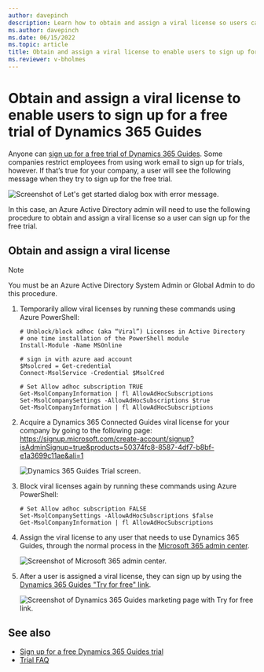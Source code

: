```yaml
---
author: davepinch
description: Learn how to obtain and assign a viral license so users can sign up for the free Dynamics 365 Guides trial
ms.author: davepinch
ms.date: 06/15/2022
ms.topic: article
title: Obtain and assign a viral license to enable users to sign up for a free trial of Dynamics 365 Guides
ms.reviewer: v-bholmes
---
```


# Obtain and assign a viral license to enable users to sign up for a free trial of Dynamics 365 Guides

Anyone can [sign up for a free trial of Dynamics 365 Guides](trial-signup.md). Some companies restrict employees from using work email to sign up for trials, however. If that’s true  for your company, a user will see the following message when they try to sign up for the free trial.

![Screenshot of Let's get started dialog box with error message.](media/known-issues-trial-email.jpg "Screenshot of Let's get started dialog box with error message")

In this case, an Azure Active Directory admin will need to use the following procedure to obtain and assign a viral license so a user can sign up for the free trial. 

## Obtain and assign a viral license

> [!NOTE]
> You must be an Azure Active Directory System Admin or Global Admin to do this procedure.  

1. Temporarily allow viral licenses by running these commands using Azure PowerShell:
   ```
   # Unblock/block adhoc (aka “Viral”) Licenses in Active Directory
   # one time installation of the PowerShell module
   Install-Module -Name MSOnline
    
   # sign in with azure aad account
   $Msolcred = Get-credential
   Connect-MsolService -Credential $MsolCred
    
   # Set Allow adhoc subscription TRUE
   Get-MsolCompanyInformation | fl AllowAdHocSubscriptions
   Set-MsolCompanySettings -AllowAdHocSubscriptions $true
   Get-MsolCompanyInformation | fl AllowAdHocSubscriptions
   ```

2. Acquire a Dynamics 365 Connected Guides viral license for your company by going to the following page: https://signup.microsoft.com/create-account/signup?isAdminSignup=true&products=50374fc8-8587-4df7-b8bf-e1a3699c11ae&ali=1 

    ![Dynamics 365 Guides Trial screen.](media/admin-trial-signup-viral-trial.jpg "Dynamics 365 Guides Viral Trial screen")
  
3. Block viral licenses again by running these commands using Azure PowerShell:

   ```
   # Set Allow adhoc subscription FALSE
   Set-MsolCompanySettings -AllowAdHocSubscriptions $false
   Get-MsolCompanyInformation | fl AllowAdHocSubscriptions
   ```

4. Assign the viral license to any user that needs to use Dynamics 365 Guides, through the normal process in the 
[Microsoft 365 admin center](https://admin.microsoft.com/#/users).

    ![Screenshot of Microsoft 365 admin center.](media/admin-trial-signup-admin-portal.jpg "Screenshot of Microsoft 365 admin center")
 
5. After a user is assigned a viral license, they can sign up by using the [Dynamics 365 Guides "Try for free" link](ttps://dynamics.microsoft.com/get-started/?appname=guides). 

    ![Screenshot of Dynamics 365 Guides marketing page with Try for free link.](media/admin-trial-signup-try-for-free.jpg "Screenshot of Screenshot of Dynamics 365 Guides marketing page with Try for free link")
    
## See also

- [Sign up for a free Dynamics 365 Guides trial](trial-signup.md)
- [Trial FAQ](trial-faq.md)
